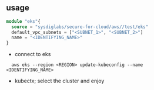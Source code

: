 ## usage

```terraform
module "eks"{
  source = "sysdiglabs/secure-for-cloud/aws//test/eks"
  default_vpc_subnets = ["<SUBNET_1>", "<SUBNET_2>"]
  name = "<IDENTIFYING_NAME>"
}

```

- connect to eks
```
  aws eks --region <REGION> update-kubeconfig --name <IDENTIFYING_NAME>
```

- kubectx; select the cluster and enjoy
